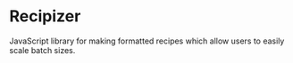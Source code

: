 # Recipizer
JavaScript library for making formatted recipes which allow users to easily scale batch sizes.

